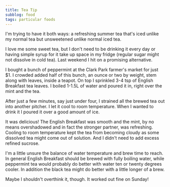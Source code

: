 ```yaml
---
title: Tea Tip
subblog: food
tags: particular foods
---
```

I'm trying to have it both ways: a refreshing summer tea that's iced unlike my normal tea but unsweetened unlike normal iced tea.

I love me some sweet tea, but I don't need to be drinking it every day or having simple syrup for it take up space in my fridge (regular sugar might not dissolve in cold tea). Last weekend I hit on a promising alternative.

<!-- MORE -->

I bought a bunch of peppermint at the Clark Park farmer's market for just $1. I crowded added half of this bunch, an ounce or two by weight, stem along with leaves, inside a teapot. On top I sprinkled 3-4 tsp of English Breakfast tea leaves. I boiled 1-1.5L of water and poured it in, right over the mint and the tea. 

After just a few minutes, say just under four, I strained all the brewed tea out into another pitcher. I let it cool to room temperature. When I wanted to drink it I poured it over a good amount of ice.

It was delicious! The English Breakfast was smooth and the mint, by no means overshadowed and in fact the stronger partner, was refreshing. Cooling to room temperature kept the tea from becoming cloudy as some dissolved tea might come out of solution. And I didn't need to add excess refined sucrose.

I'm a little unsure the balance of water temperature and brew time to reach. In general English Breakfast should be brewed with fully boiling water, while peppermint tea would probably do better with water ten or twenty degrees cooler. In addition the black tea might do better with a little longer of a brew. 

Maybe I shouldn't overthink it, though. It worked out fine on Sunday!
